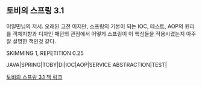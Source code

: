 ## 토비의 스프링 3.1
이일민님의 저서. 오래된 고전 이지만, 스프링의 기본이 되는 IOC, 테스트, AOP의 원리를 객체지향과 디자인 패턴의 관점에서 어떻게 스프링이 이 핵심들을 적용시켰는지 아주 잘 설명한 책인것 같다.

SKIMMING 1, REPETITION 0.25

JAVA|SPRING|TOBY|DI|IOC|AOP|SERVICE ABSTRACTION|TEST|

[토비의 스프링 3.1 책 링크](https://www.aladin.co.kr/shop/wproduct.aspx?ItemId=19505747)
